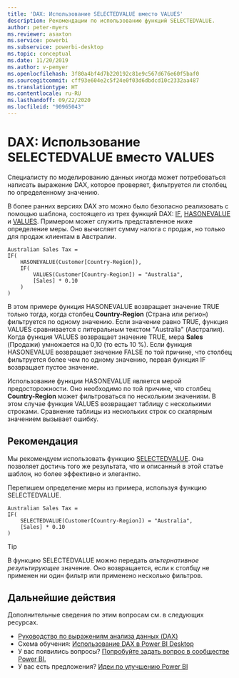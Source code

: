 ```yaml
---
title: 'DAX: Использование SELECTEDVALUE вместо VALUES'
description: Рекомендации по использованию функций SELECTEDVALUE.
author: peter-myers
ms.reviewer: asaxton
ms.service: powerbi
ms.subservice: powerbi-desktop
ms.topic: conceptual
ms.date: 11/20/2019
ms.author: v-pemyer
ms.openlocfilehash: 3f80a4bf4d7b220192c81e9c567d676e60f5baf0
ms.sourcegitcommit: cff93e604e2c5f24e0f03d6dbdcd10c2332aa487
ms.translationtype: HT
ms.contentlocale: ru-RU
ms.lasthandoff: 09/22/2020
ms.locfileid: "90965043"
---
```

# <a name="dax-use-selectedvalue-instead-of-values"></a>DAX: Использование SELECTEDVALUE вместо VALUES

Специалисту по моделированию данных иногда может потребоваться написать выражение DAX, которое проверяет, фильтруется ли столбец по определенному значению.

В более ранних версиях DAX это можно было безопасно реализовать с помощью шаблона, состоящего из трех функций DAX: [IF](/dax/if-function-dax), [HASONEVALUE](/dax/hasonevalue-function-dax) и [VALUES](/dax/values-function-dax). Примером может служить представленное ниже определение меры. Оно вычисляет сумму налога с продаж, но только для продаж клиентам в Австралии.

```dax
Australian Sales Tax =
IF(
    HASONEVALUE(Customer[Country-Region]),
    IF(
        VALUES(Customer[Country-Region]) = "Australia",
        [Sales] * 0.10
    )
)
```

В этом примере функция HASONEVALUE возвращает значение TRUE только тогда, когда столбец **Country-Region** (Страна или регион) фильтруется по одному значению. Если значение равно TRUE, функция VALUES сравнивается с литеральным текстом "Australia" (Австралия). Когда функция VALUES возвращает значение TRUE, мера **Sales** (Продажи) умножается на 0,10 (то есть 10 %). Если функция HASONEVALUE возвращает значение FALSE по той причине, что столбец фильтруется более чем по одному значению, первая функция IF возвращает пустое значение.

Использование функции HASONEVALUE является мерой предосторожности. Оно необходимо по той причине, что столбец **Country-Region** может фильтроваться по нескольким значениям. В этом случае функция VALUES возвращает таблицу с несколькими строками. Сравнение таблицы из нескольких строк со скалярным значением вызывает ошибку.

## <a name="recommendation"></a>Рекомендация

Мы рекомендуем использовать функцию [SELECTEDVALUE](/dax/selectedvalue-function). Она позволяет достичь того же результата, что и описанный в этой статье шаблон, но более эффективно и элегантно.

Перепишем определение меры из примера, используя функцию SELECTEDVALUE.

```dax
Australian Sales Tax =
IF(
    SELECTEDVALUE(Customer[Country-Region]) = "Australia",
    [Sales] * 0.10
)
```

> [!TIP]
> В функцию SELECTEDVALUE можно передать _альтернативное результирующее_ значение. Оно возвращается, если к столбцу не применен ни один фильтр или применено несколько фильтров.

## <a name="next-steps"></a>Дальнейшие действия

Дополнительные сведения по этим вопросам см. в следующих ресурсах.

- [Руководство по выражениям анализа данных (DAX)](/dax/)
- Схема обучения: [Использование DAX в Power BI Desktop](/learn/paths/dax-power-bi/)
- У вас появились вопросы? [Попробуйте задать вопрос в сообществе Power BI.](https://community.powerbi.com/)
- У вас есть предложения? [Идеи по улучшению Power BI](https://ideas.powerbi.com)